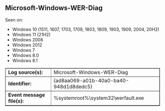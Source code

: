 ## Microsoft-Windows-WER-Diag

Seen on:
* Windows 10 (1511, 1607, 1703, 1709, 1803, 1809, 1903, 1909, 2004, 20H2)
* Windows 11 (21H2)
* Windows 2008
* Windows 2012
* Windows 7
* Windows 8.0
* Windows 8.1

<table border="1" class="docutils">
  <tbody>
    <tr>
      <td><b>Log source(s):</b></td>
      <td>Microsoft-Windows-WER-Diag</td>
    </tr>
    <tr>
      <td><b>Identifier:</b></td>
      <td>{ad8aa069-a01b-40a0-ba40-948d1d8dedc5}</td>
    </tr>
    <tr>
      <td><b>Event message file(s):</b></td>
      <td>%systemroot%\system32\werfault.exe</td>
    </tr>
  </tbody>
</table>

&nbsp;

